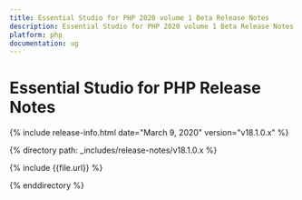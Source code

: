 ```yaml
---
title: Essential Studio for PHP 2020 volume 1 Beta Release Notes  
description: Essential Studio for PHP 2020 volume 1 Beta Release Notes  
platform: php
documentation: ug
---
```


# Essential Studio for PHP  Release Notes  

{% include release-info.html date="March 9, 2020"  version="v18.1.0.x" %} 


{% directory path: _includes/release-notes/v18.1.0.x %}

{% include {{file.url}} %}

{% enddirectory %}